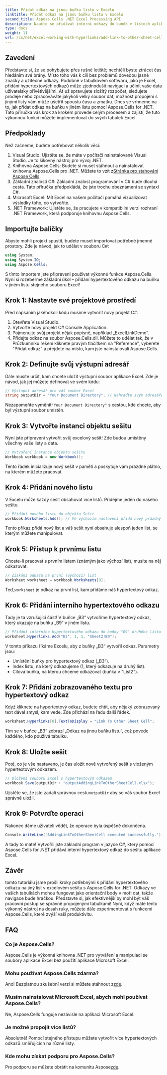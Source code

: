 ```yaml
---
title: Přidat odkaz na jinou buňku listu v Excelu
linktitle: Přidat odkaz na jinou buňku listu v Excelu
second_title: Aspose.Cells .NET Excel Processing API
description: Naučte se přidávat interní odkazy do buněk v listech aplikace Excel pomocí Aspose.Cells for .NET. Vylepšete navigaci ve svých tabulkách bez námahy.
type: docs
weight: 11
url: /cs/net/excel-working-with-hyperlinks/add-link-to-other-sheet-cell/
---
```

## Zavedení
Představte si, že se pohybujete přes rušné letiště; nechtěli byste ztrácet čas hledáním své brány. Místo toho vás k cíli bez problémů dovedou jasné značky a užitečné odkazy. Podobně v tabulkovém softwaru, jako je Excel, přidání hypertextových odkazů může zjednodušit navigaci a učinit vaše data uživatelsky přívětivějšími. Ať už spravujete složitý rozpočet, sledujete prodeje nebo zpracováváte jakýkoli velký soubor dat, možnost propojení s jinými listy vám může ušetřit spoustu času a zmatku. Dnes se vrhneme na to, jak přidat odkaz na buňku v jiném listu pomocí Aspose.Cells for .NET. Tato příručka vás krok za krokem provede celým procesem a zajistí, že tuto výkonnou funkci můžete implementovat do svých tabulek Excel.
## Předpoklady
Než začneme, budete potřebovat několik věcí:
1. Visual Studio: Ujistěte se, že máte v počítači nainstalované Visual Studio. Je to šikovný nástroj pro vývoj .NET.
2. Knihovna Aspose.Cells: Budete si muset stáhnout a nainstalovat knihovnu Aspose.Cells pro .NET. Můžete to vzít z[Stránka pro stahování Aspose Cells](https://releases.aspose.com/cells/net/).
3. Základní znalosti C#: Základní znalost programování v C# bude dlouhá cesta. Tato příručka předpokládá, že jste trochu obeznámeni se syntaxí C#.
4. Microsoft Excel: Mít Excel na vašem počítači pomáhá vizualizovat výsledky toho, co vytvoříte.
5. .NET Framework: Ujistěte se, že pracujete v kompatibilní verzi rozhraní .NET Framework, která podporuje knihovnu Aspose.Cells.
## Importujte balíčky
Abyste mohli projekt spustit, budete muset importovat potřebné jmenné prostory. Zde je návod, jak to udělat v souboru C#:
```csharp
using System;
using System.IO;
using Aspose.Cells;
```
S tímto importem jste připraveni používat výkonné funkce Aspose.Cells. 
Nyní si rozeberme základní úkol – přidání hypertextového odkazu na buňku v jiném listu stejného souboru Excel! 
## Krok 1: Nastavte své projektové prostředí
Před napsáním jakéhokoli kódu musíme vytvořit nový projekt C#. 
1. Otevřete Visual Studio.
2. Vytvořte nový projekt C# Console Application. 
3. Pojmenujte svůj projekt nějak popisně, například „ExcelLinkDemo“.
4. Přidejte odkaz na soubor Aspose.Cells.dll. Můžete to udělat tak, že v Průzkumníku řešení kliknete pravým tlačítkem na "Reference", vyberete "Přidat odkaz" a přejdete na místo, kam jste nainstalovali Aspose.Cells.
## Krok 2: Definujte svůj výstupní adresář
Dále musíte určit, kam chcete uložit výstupní soubor aplikace Excel. Zde je návod, jak jej můžete definovat ve svém kódu:
```csharp
// Výstupní adresář pro váš soubor Excel
string outputDir = "Your Document Directory"; // Nahraďte svým adresářem
```
 Nezapomeňte vyměnit`"Your Document Directory"` s cestou, kde chcete, aby byl výstupní soubor umístěn.
## Krok 3: Vytvořte instanci objektu sešitu
Nyní jste připraveni vytvořit svůj excelový sešit! Zde budou umístěny všechny vaše listy a data.
```csharp
// Vytvoření instance objektu sešitu
Workbook workbook = new Workbook();
```
Tento řádek inicializuje nový sešit v paměti a poskytuje vám prázdné plátno, na kterém můžete pracovat.
## Krok 4: Přidání nového listu
V Excelu může každý sešit obsahovat více listů. Přidejme jeden do našeho sešitu.
```csharp
// Přidání nového listu do objektu Sešit
workbook.Worksheets.Add(); // Ve výchozím nastavení přidá nový prázdný list
```
Tento příkaz přidá nový list a váš sešit nyní obsahuje alespoň jeden list, se kterým můžete manipulovat.
## Krok 5: Přístup k prvnímu listu
Chcete-li pracovat s prvním listem (známým jako výchozí list), musíte na něj odkazovat.
```csharp
// Získání odkazu na první (výchozí) list
Worksheet worksheet = workbook.Worksheets[0];
```
 Teď,`worksheet` je odkaz na první list, kam přidáme náš hypertextový odkaz.
## Krok 6: Přidání interního hypertextového odkazu
Tady je ta vzrušující část! V buňce „B3“ vytvoříme hypertextový odkaz, který ukazuje na buňku „B9“ v jiném listu.
```csharp
// Přidání interního hypertextového odkazu do buňky "B9" druhého listu "Sheet2"
worksheet.Hyperlinks.Add("B3", 1, 1, "Sheet2!B9");
```
V tomto příkazu říkáme Excelu, aby z buňky „B3“ vytvořil odkaz. Parametry jsou:
- Umístění buňky pro hypertextový odkaz („B3“).
- Index listu, na který odkazujeme (1, který odkazuje na druhý list).
- Cílová buňka, na kterou chceme odkazovat (buňka v "List2").
## Krok 7: Přidání zobrazovaného textu pro hypertextový odkaz
Když kliknete na hypertextový odkaz, budete chtít, aby nějaký zobrazovaný text dával smysl, kam vede. Zde přichází na řadu další řádek.
```csharp
worksheet.Hyperlinks[0].TextToDisplay = "Link To Other Sheet Cell";
```
Tím se v buňce „B3“ zobrazí „Odkaz na jinou buňku listu“, což povede každého, kdo používá tabulku.
## Krok 8: Uložte sešit
Poté, co je vše nastaveno, je čas uložit nově vytvořený sešit s vloženým hypertextovým odkazem.
```csharp
// Uložení souboru Excel s hypertextovým odkazem
workbook.Save(outputDir + "outputAddingLinkToOtherSheetCell.xlsx");
```
 Ujistěte se, že jste zadali správnou cestu`outputDir` aby se váš soubor Excel správně uložil.
## Krok 9: Potvrďte operaci
Nakonec dáme uživateli vědět, že operace byla úspěšně dokončena.
```csharp
Console.WriteLine("AddingLinkToOtherSheetCell executed successfully.");
```
A tady to máte! Vytvořili jste základní program v jazyce C#, který pomocí Aspose.Cells for .NET přidává interní hypertextový odkaz do sešitu aplikace Excel.
## Závěr
tomto tutoriálu jsme prošli kroky potřebnými k přidání hypertextového odkazu na jiný list v excelovém sešitu s Aspose.Cells for .NET. Odkazy ve vašich tabulkách mohou fungovat jako orientační body v moři dat, takže navigace bude hračkou. Představte si, jak efektivnější by mohl být váš pracovní postup se správně propojenými tabulkami! Nyní, když máte tento výkonný nástroj na dosah ruky, můžete dále experimentovat s funkcemi Aspose.Cells, které zvýší vaši produktivitu.
## FAQ
### Co je Aspose.Cells?  
Aspose.Cells je výkonná knihovna .NET pro vytváření a manipulaci se soubory aplikace Excel bez použití aplikace Microsoft Excel.
### Mohu používat Aspose.Cells zdarma?  
 Ano! Bezplatnou zkušební verzi si můžete stáhnout z[zde](https://releases.aspose.com/).
### Musím nainstalovat Microsoft Excel, abych mohl používat Aspose.Cells?  
Ne, Aspose.Cells funguje nezávisle na aplikaci Microsoft Excel.
### Je možné propojit více listů?  
Absolutně! Pomocí stejného přístupu můžete vytvořit více hypertextových odkazů směřujících na různé listy.
### Kde mohu získat podporu pro Aspose.Cells?  
 Pro podporu se můžete obrátit na komunitu Aspose[zde](https://forum.aspose.com/c/cells/9).